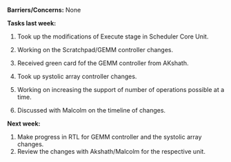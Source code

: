 **Barriers/Concerns:** None

**Tasks last week:**
1. Took up the modifications of Execute stage in Scheduler Core Unit.
2. Working on the Scratchpad/GEMM controller changes.
3. Received green card fof the GEMM controller from AKshath.

1. Took up systolic array controller changes.
2. Working on increasing the support of number of operations possible at a time.
3. Discussed with Malcolm on the timeline of changes.

**Next week:**
1. Make progress in RTL for GEMM controller and the systolic array changes.
2. Review the changes with Akshath/Malcolm for the respective unit.
